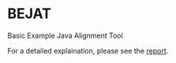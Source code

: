 # BEJAT
Basic Example Java Alignment Tool

For a detailed explaination, please see the [report](./BEJAT%20Report.pdf).

